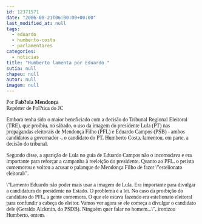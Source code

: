 ```yaml
---
id: 12371571
date: "2006-08-21T06:00:00+00:00"
last_modified_at: null
tags:
  - eduardo
  - humberto-costa
  - parlamentares
categories:
  - noticias
title: "Humberto lamenta por Eduardo "
sutia: null
chapeu: null
autor: null
imagem: null
---
```

<p><P><FONT face=Verdana>Por <STRONG>Fab?ola Mendonça</STRONG><BR></FONT><FONT face=Verdana>Repórter de Pol?tica do JC</FONT></P></p>
<p><P><FONT face=Verdana>Embora tenha sido o maior beneficiado com a decisão do Tribunal Regional Eleitoral (TRE), que proibiu, no sábado, o uso da imagem do presidente Lula (PT) nas propagandas eleitorais de Mendonça Filho (PFL) e Eduardo Campos (PSB) - ambos candidatos a governador -, o candidato do PT, Humberto Costa, lamentou, em parte, a decisão do tribunal. </FONT></P></p>
<p><P><FONT face=Verdana>Segundo disse, a aparição de Lula no guia de Eduardo Campos não o incomodava e era importante para reforçar a campanha à reeleição do presidente. Quanto ao PFL, o petista comemorou e voltou a acusar o palanque de Mendonça Filho de fazer \"estelionato eleitoral\". </FONT></P></p>
<p><P><FONT face=Verdana>\"Lamento Eduardo não poder mais usar a imagem de Lula. Era importante para divulgar a candidatura do presidente no Estado. O problema é a lei. No caso da proibição do candidato do PFL, a gente comemora. O que ele estava fazendo era estelionato eleitoral para confundir a cabeça do eleitor. Vamos ver agora se ele começa a divulgar o candidato dele (Geraldo Alckmin, do PSDB). Ninguém quer falar no homem...\", ironizou Humberto, ontem. </FONT></P> </p>
